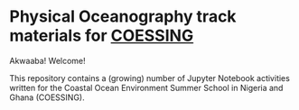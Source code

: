 # Physical Oceanography track materials for [COESSING](https://coessing.org/) 

Akwaaba! Welcome!

This repository contains a (growing) number of Jupyter Notebook activities written for the Coastal Ocean Environment Summer School in Nigeria and Ghana (COESSING). 
